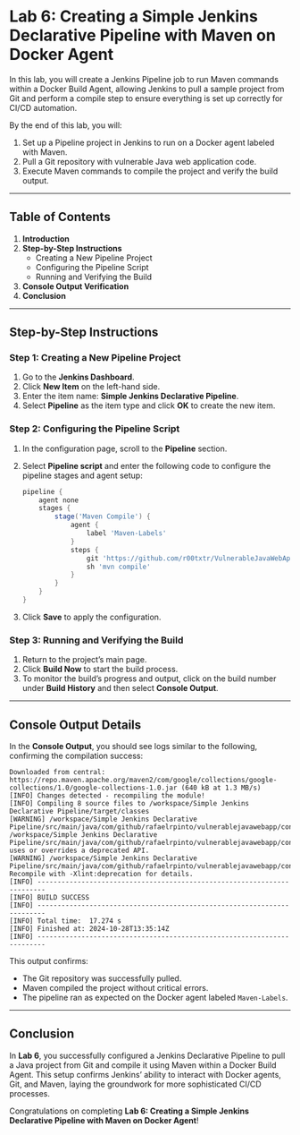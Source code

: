 # Lab 6: Creating a Simple Jenkins Declarative Pipeline with Maven on Docker Agent

In this lab, you will create a Jenkins Pipeline job to run Maven commands within a Docker Build Agent, allowing Jenkins to pull a sample project from Git and perform a compile step to ensure everything is set up correctly for CI/CD automation.

By the end of this lab, you will:

1. Set up a Pipeline project in Jenkins to run on a Docker agent labeled with Maven.
2. Pull a Git repository with vulnerable Java web application code.
3. Execute Maven commands to compile the project and verify the build output.

---

## Table of Contents

1. **Introduction**
2. **Step-by-Step Instructions**
    - Creating a New Pipeline Project
    - Configuring the Pipeline Script
    - Running and Verifying the Build
3. **Console Output Verification**
4. **Conclusion**

---

## Step-by-Step Instructions

### Step 1: Creating a New Pipeline Project

1. Go to the **Jenkins Dashboard**.
2. Click **New Item** on the left-hand side.
3. Enter the item name: **Simple Jenkins Declarative Pipeline**.
4. Select **Pipeline** as the item type and click **OK** to create the new item.

### Step 2: Configuring the Pipeline Script

1. In the configuration page, scroll to the **Pipeline** section.
2. Select **Pipeline script** and enter the following code to configure the pipeline stages and agent setup:

    ```groovy
    pipeline {
        agent none
        stages {
            stage('Maven Compile') {
                agent {
                    label 'Maven-Labels'
                }
                steps {
                    git 'https://github.com/r00txtr/VulnerableJavaWebApplication.git'
                    sh 'mvn compile'
                }
            }
        }
    }
    ```

3. Click **Save** to apply the configuration.

### Step 3: Running and Verifying the Build

1. Return to the project’s main page.
2. Click **Build Now** to start the build process.
3. To monitor the build’s progress and output, click on the build number under **Build History** and then select **Console Output**.

---

## Console Output Details

In the **Console Output**, you should see logs similar to the following, confirming the compilation success:

```plaintext
Downloaded from central: https://repo.maven.apache.org/maven2/com/google/collections/google-collections/1.0/google-collections-1.0.jar (640 kB at 1.3 MB/s)
[INFO] Changes detected - recompiling the module!
[INFO] Compiling 8 source files to /workspace/Simple Jenkins Declarative Pipeline/target/classes
[WARNING] /workspace/Simple Jenkins Declarative Pipeline/src/main/java/com/github/rafaelrpinto/vulnerablejavawebapp/config/AppLauncher.java: /workspace/Simple Jenkins Declarative Pipeline/src/main/java/com/github/rafaelrpinto/vulnerablejavawebapp/config/AppLauncher.java uses or overrides a deprecated API.
[WARNING] /workspace/Simple Jenkins Declarative Pipeline/src/main/java/com/github/rafaelrpinto/vulnerablejavawebapp/config/AppLauncher.java: Recompile with -Xlint:deprecation for details.
[INFO] ------------------------------------------------------------------------
[INFO] BUILD SUCCESS
[INFO] ------------------------------------------------------------------------
[INFO] Total time:  17.274 s
[INFO] Finished at: 2024-10-28T13:35:14Z
[INFO] ------------------------------------------------------------------------
```

This output confirms:

- The Git repository was successfully pulled.
- Maven compiled the project without critical errors.
- The pipeline ran as expected on the Docker agent labeled `Maven-Labels`.

---

## Conclusion

In **Lab 6**, you successfully configured a Jenkins Declarative Pipeline to pull a Java project from Git and compile it using Maven within a Docker Build Agent. This setup confirms Jenkins’ ability to interact with Docker agents, Git, and Maven, laying the groundwork for more sophisticated CI/CD processes.

Congratulations on completing **Lab 6: Creating a Simple Jenkins Declarative Pipeline with Maven on Docker Agent**!
